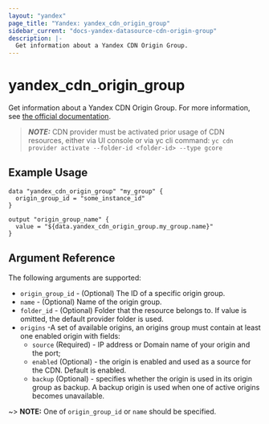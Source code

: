 ```yaml
---
layout: "yandex"
page_title: "Yandex: yandex_cdn_origin_group"
sidebar_current: "docs-yandex-datasource-cdn-origin-group"
description: |-
  Get information about a Yandex CDN Origin Group.
---
```


# yandex\_cdn\_origin\_group

Get information about a Yandex CDN Origin Group. For more information, see
[the official documentation](https://cloud.yandex.ru/docs/cdn/concepts/origins).

> **_NOTE:_**  CDN provider must be activated prior usage of CDN resources, either via UI console or via yc cli command: ```yc cdn provider activate --folder-id <folder-id> --type gcore```

## Example Usage

```hcl
data "yandex_cdn_origin_group" "my_group" {
  origin_group_id = "some_instance_id"
}

output "origin_group_name" {
  value = "${data.yandex_cdn_origin_group.my_group.name}"
}
```

## Argument Reference

The following arguments are supported:

* `origin_group_id` - (Optional) The ID of a specific origin group.
* `name` - (Optional) Name of the origin group.
* `folder_id` - (Optional) Folder that the resource belongs to. If value is omitted, the default provider folder is used.
* `origins` -A set of available origins, an origins group must contain at least one enabled origin with fields:
  * `source` (Required) - IP address or Domain name of your origin and the port;
  * `enabled` (Optional) - the origin is enabled and used as a source for the CDN. Default is enabled.
  * `backup` (Optional) - specifies whether the origin is used in its origin group as backup. A backup origin is used when one of active origins becomes unavailable.

~> **NOTE:** One of `origin_group_id` or `name` should be specified.
